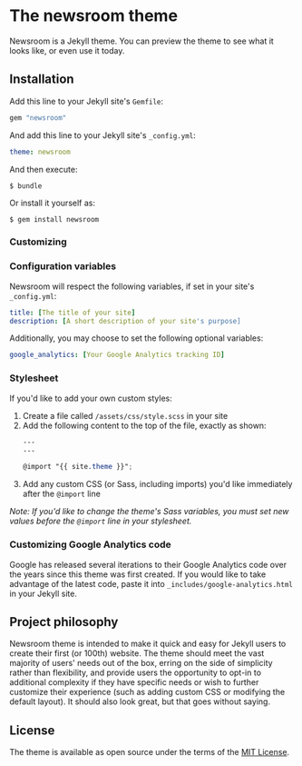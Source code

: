 # The newsroom theme

Newsroom is a Jekyll theme. You can preview the theme to see what it looks like, or even use it today.


## Installation

Add this line to your Jekyll site's `Gemfile`:

```ruby
gem "newsroom"
```

And add this line to your Jekyll site's `_config.yml`:

```yaml
theme: newsroom
```

And then execute:

    $ bundle

Or install it yourself as:

    $ gem install newsroom

### Customizing

### Configuration variables

Newsroom will respect the following variables, if set in your site's `_config.yml`:

```yml
title: [The title of your site]
description: [A short description of your site's purpose]
```

Additionally, you may choose to set the following optional variables:

```yml
google_analytics: [Your Google Analytics tracking ID]
```

### Stylesheet

If you'd like to add your own custom styles:

1. Create a file called `/assets/css/style.scss` in your site
2. Add the following content to the top of the file, exactly as shown:
    ```scss
    ---
    ---

    @import "{{ site.theme }}";
    ```
3. Add any custom CSS (or Sass, including imports) you'd like immediately after the `@import` line

*Note: If you'd like to change the theme's Sass variables, you must set new values before the `@import` line in your stylesheet.*

### Customizing Google Analytics code

Google has released several iterations to their Google Analytics code over the years since this theme was first created. If you would like to take advantage of the latest code, paste it into `_includes/google-analytics.html` in your Jekyll site.

## Project philosophy

Newsroom theme is intended to make it quick and easy for Jekyll users to create their first (or 100th) website. The theme should meet the vast majority of users' needs out of the box, erring on the side of simplicity rather than flexibility, and provide users the opportunity to opt-in to additional complexity if they have specific needs or wish to further customize their experience (such as adding custom CSS or modifying the default layout). It should also look great, but that goes without saying.


## License

The theme is available as open source under the terms of the [MIT License](https://opensource.org/licenses/MIT).

